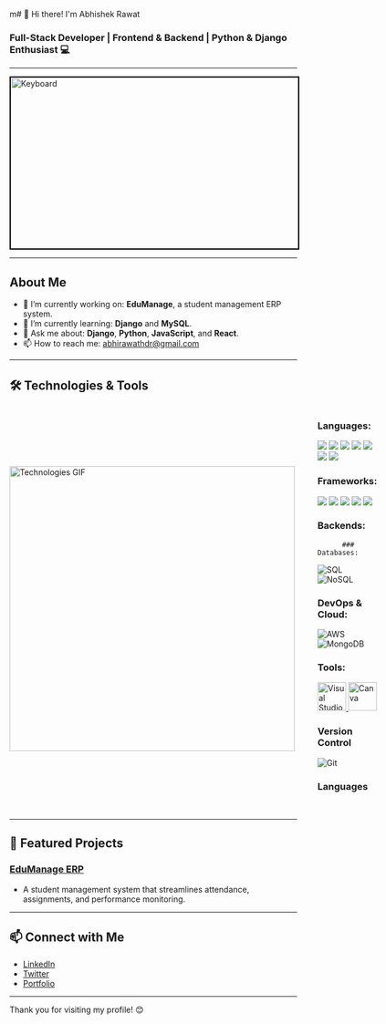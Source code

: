 m# 👋 Hi there! I'm Abhishek Rawat

### Full-Stack Developer | Frontend & Backend | Python & Django Enthusiast 💻

---

<!-- Keyboard Image at the Top -->
<img src="https://raw.githubusercontent.com/AbhishekRawat2003/AbhishekRawat2003/1fbba1b808ae4e62f3939a0dc0bbfe1dd053acb4/keyboard.jpg" alt="Keyboard" width="100%" height="300" style="border: 2px solid #000;">

---

## About Me
- 🔭 I’m currently working on: **EduManage**, a student management ERP system.
- 🌱 I’m currently learning: **Django** and **MySQL**.
- 💬 Ask me about: **Django**, **Python**, **JavaScript**, and **React**.
- 📫 How to reach me: [abhirawathdr@gmail.com](mailto:abhirawathdr@gmail.com)

---
## 🛠️ Technologies & Tools

<div style="display: flex; align-items: center;">
     <div style="flex: 1; margin-right: 20px; ">
     <img src="https://raw.githubusercontent.com/AbhishekRawat2003/AbhishekRawat2003/1fbba1b808ae4e62f3939a0dc0bbfe1dd053acb4/Skills_Animation_Dark.gif" alt="Technologies GIF" width="500" style="margin-right: 20px; " align="left">
     </div>
     <div style="flex-1;justofy-items: right; ">
          <h3 >Languages:</h3>
          <img src="https://img.shields.io/badge/HTML-E34F26?style=for-the-badge&logo=html5&logoColor=white ">
          <img src="https://img.shields.io/badge/CSS-1572B6?style=for-the-badge&logo=css3&logoColor=white ">
          <img src="(https://img.shields.io/badge/JavaScript-F7DF1E?style=for-the-badge&logo=javascript&logoColor=black ">
          <img src="https://img.shields.io/badge/PHP-777BB4?style=for-the-badge&logo=php&logoColor=white ">
          <img src="https://img.shields.io/badge/Python-3776AB?style=for-the-badge&logo=python&logoColor=white ">
          <img src=" https://img.shields.io/badge/C-00599C?style=for-the-badge&logo=c&logoColor=white">
          <img src=" https://img.shields.io/badge/C++-00599C?style=for-the-badge&logo=c%2B%2B&logoColor=white">
          <br>
          <h3 >Frameworks:</h3>
          <img src="https://img.shields.io/badge/React-61DAFB?style=for-the-badge&logo=react&logoColor=black ">
          <img src="https://img.shields.io/badge/Vue.js-4FC08D?style=for-the-badge&logo=vue.js&logoColor=white ">
          <img src="https://img.shields.io/badge/Angular-DD0031?style=for-the-badge&logo=angular&logoColor=white ">
          <img src="https://img.shields.io/badge/Django-092E20?style=for-the-badge&logo=django&logoColor=white ">
          <img src="https://img.shields.io/badge/Express-404D59?style=for-the-badge&logo=express&logoColor=white ">
          <br>
          <h3 >Backends:</h3>

          ### Databases:
![SQL](https://img.shields.io/badge/SQL-4479A1?style=for-the-badge&logo=mysql&logoColor=white)
![NoSQL](https://img.shields.io/badge/NoSQL-4DB33D?style=for-the-badge&logo=mongodb&logoColor=white)

### DevOps & Cloud:
![AWS](https://img.shields.io/badge/AWS-232F3E?style=for-the-badge&logo=amazon-aws&logoColor=white)
![MongoDB](https://img.shields.io/badge/MongoDB-47A248?style=for-the-badge&logo=mongodb&logoColor=white)

### Tools:
<a href="https://code.visualstudio.com/" target="_blank">
  <img src="https://img.icons8.com/fluent/48/000000/visual-studio-code-2019.png" alt="Visual Studio Code" width="50" height="50"/>
</a>
<a href="https://www.canva.com/" target="_blank">
  <img src="https://img.icons8.com/fluent/48/000000/canva.png" alt="Canva" width="50" height="50"/>
</a>

### Version Control
![Git](https://img.shields.io/badge/Git-F05032?style=for-the-badge&logo=git&logoColor=white)
          <br>
          <h3 >Languages</h3>
          <br>
     </div>
</div>



---

## 📂 Featured Projects
### [EduManage ERP](https://github.com/Abhirawat9639/EduManage-ERP)
- A student management system that streamlines attendance, assignments, and performance monitoring.

---

## 📫 Connect with Me
- [LinkedIn](https://www.linkedin.com/in/your-profile)
- [Twitter](https://twitter.com/your-profile)
- [Portfolio](https://your-portfolio-link.com)

---

Thank you for visiting my profile! 😊
